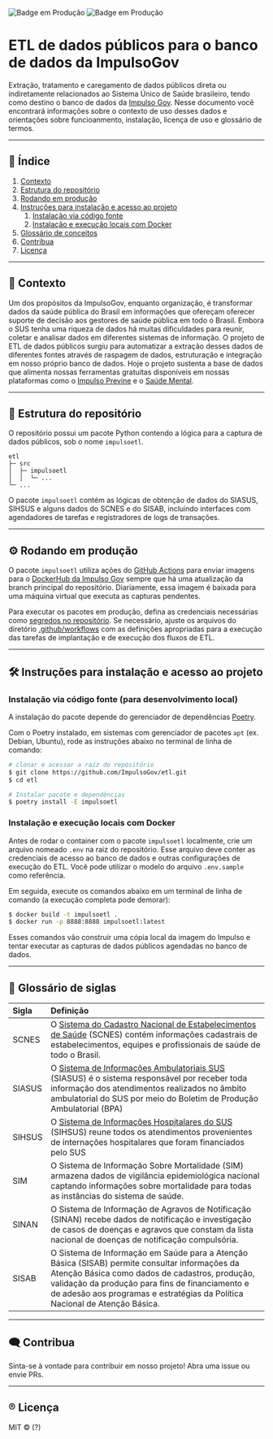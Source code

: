 <!--
SPDX-FileCopyrightText: 2021, 2022 ImpulsoGov <contato@impulsogov.org>

SPDX-License-Identifier: MIT
-->
![Badge em Produção](https://img.shields.io/badge/status-em%20produ%C3%A7%C3%A3o-green)
![Badge em Produção](https://img.shields.io/badge/release%20date-january-blue)

# ETL de dados públicos para o banco de dados da ImpulsoGov

Extração, tratamento e caregamento de dados públicos direta ou indiretamente relacionados ao Sistema Único de Saúde brasileiro, tendo como destino o banco de dados da [Impulso Gov](https://impulsogov.org/).
Nesse documento você encontrará informações sobre o contexto de uso desses dados e orientações sobre funcioanmento, instalação, licença de uso e glossário de termos.

*******
## :mag_right: Índice
1. [Contexto](#contexto)
2. [Estrutura do repositório](#estrutura)
3. [Rodando em produção](#rodando)
4. [Instruções para instalação e acesso ao projeto](#instalacao)
    1. [Instalação via código fonte](#subinstalacao1)
    1. [Instalação e execução locais com Docker](#subinstalacao2)
5. [Glossário de conceitos](#glossario)
6. [Contribua](#contribua)
7. [Licença](#licenca)
*******


<div id='contexto'/>  

## :rocket: Contexto

Um dos propósitos da ImpulsoGov, enquanto organização, é transformar dados da saúde pública do Brasil em informações que ofereçam oferecer suporte de decisão aos gestores de saúde pública em todo o Brasil. Embora o SUS tenha uma riqueza de dados há muitas dificuldades para reunir, coletar e analisar dados em diferentes sistemas de informação. O projeto de ETL de dados públicos surgiu para automatizar a extração desses dados de diferentes fontes através de raspagem de dados, estruturação e integração em nosso próprio banco de dados. Hoje o projeto sustenta a base de dados que alimenta nossas ferramentas gratuítas disponíveis em nossas plataformas como o [Impulso Previne](https://www.impulsoprevine.org/) e o [Saúde Mental](https://impulsosaudemental.org/).

*******
  
  
 <div id='estrutura'/>  
 
 ## :milky_way: Estrutura do repositório

O repositório possui um pacote Python contendo a lógica para a
captura de dados públicos, sob o nome `impulsoetl`.

```plain
etl
├─ src
│  ├─ impulsoetl
│  │  └─ ...
└─ ...
```

O pacote `impulsoetl` contém as lógicas de obtenção de dados do SIASUS, SIHSUS
e alguns dados do SCNES e do SISAB, incluindo interfaces com agendadores de
tarefas e registradores de logs de transações.


*******
 <div id='rodando'/> 
 
## :gear: Rodando em produção

O pacote `impulsoetl` utiliza ações do
[GitHub Actions](https://docs.github.com/actions) para enviar imagens para o
[DockerHub da Impulso Gov](https://hub.docker.com/orgs/impulsogov/repositories)
sempre que há uma atualização da branch principal do repositório. Diariamente,
essa imagem é baixada para uma máquina virtual que executa as capturas
pendentes.

Para executar os pacotes em produção, defina as credenciais necessárias como [segredos no repositório](https://docs.github.com/en/actions/security-guides/encrypted-secrets). Se necessário, ajuste os arquivos do diretório [.github/workflows](./.github/workflows) com as definições apropriadas para a execução das tarefas de implantação e de execução dos fluxos de ETL.
*******

<div id='instalacao'/> 

 ## 🛠️ Instruções para instalação e acesso ao projeto
 
 <div id='subinstalacao1'/> 
 
 ### Instalação via código fonte (para desenvolvimento local)
 
 A instalação do pacote depende do gerenciador de dependências [Poetry][].

Com o Poetry instalado, em sistemas com gerenciador de pacotes `apt` (ex. Debian, Ubuntu), rode as instruções abaixo no terminal de linha de comando:

[Poetry]: https://python-poetry.org/docs/#installation

```sh
# clonar e acessar a raíz do repositório
$ git clone https://github.com/ImpulsoGov/etl.git
$ cd etl

# Instalar pacote e dependências
$ poetry install -E impulsoetl
```

 <div id='subinstalacao2'/> 
 
 ### Instalação e execução locais com Docker
  
  Antes de rodar o container com o pacote `impulsoetl` localmente, crie um arquivo nomeado `.env` na raiz do repositório. Esse arquivo deve conter as credenciais de acesso ao banco de dados e outras configurações de execução do ETL. Você pode utilizar o modelo do arquivo `.env.sample` como referência.

Em seguida, execute os comandos abaixo em um terminal de linha de comando (a execução completa pode demorar):

```sh
$ docker build -t impulsoetl .
$ docker run -p 8888:8888 impulsoetl:latest
```

Esses comandos vão construir uma cópia local da imagem do Impulso e tentar executar as capturas de dados públicos agendadas no banco de dados.

*******
<div id='glossario'/>  

## :closed_book: Glossário de siglas

| Sigla  | Definição |
| :---    | :----    |
| SCNES    | O [Sistema do Cadastro Nacional de Estabelecimentos de Saúde](https://cnes.datasus.gov.br/pages/estabelecimentos/consulta.jsp) (SCNES) contém informações cadastrais de estabelecimentos, equipes e profissionais de saúde de todo o Brasil.   |
| SIASUS    | O [Sistema de Informações Ambulatoriais SUS](https://cnes.datasus.gov.br/pages/estabelecimentos/consulta.jsp) (SIASUS) é o sistema responsável por receber toda informação dos atendimentos realizados no âmbito ambulatorial do SUS por meio do Boletim de Produção Ambulatorial (BPA) |
| SIHSUS    | O [Sistema de Informações Hospitalares do SUS](https://datasus.saude.gov.br/acesso-a-informacao/morbidade-hospitalar-do-sus-sih-sus/) (SIHSUS) reune todos os atendimentos provenientes de internações hospitalares que foram financiados pelo SUS |
| SIM    | O Sistema de Informação Sobre Mortalidade (SIM) armazena dados de vigilância epidemiológica nacional captando informações sobre mortalidade para todas as instâncias do sistema de saúde. |
| SINAN    | O Sistema de Informação de Agravos de Notificação (SINAN) recebe dados de notificação e investigação de casos de doenças e agravos que constam da lista nacional de doenças de notificação compulsória. |
| SISAB    | O Sistema de Informação em Saúde para a Atenção Básica (SISAB) permite consultar informações da Atenção Básica como dados de cadastros, produção, validação da produção para fins de financiamento e de adesão aos programas e estratégias da Política Nacional de Atenção Básica. |
*******

<div id='contribua'/>  

## :left_speech_bubble: Contribua
Sinta-se à vontade para contribuir em nosso projeto! Abra uma issue ou envie PRs.

*******
<div id='licenca'/>  

## :registered: Licença
MIT © (?)
